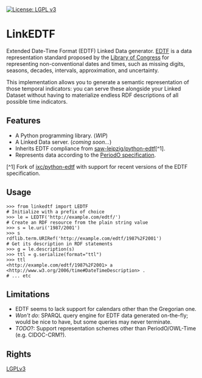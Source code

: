 [![License: LGPL v3](https://img.shields.io/badge/License-LGPL_v3-blue.svg)](https://www.gnu.org/licenses/lgpl-3.0)

# LinkEDTF

Extended Date-Time Format (EDTF) Linked Data generator.
[EDTF](https://www.loc.gov/standards/datetime/) is a data representation standard proposed by the [Library of Congress](https://www.loc.gov/) for representing non-conventional dates and times, such as missing digits, seasons, decades, intervals, approximation, and uncertainty.

This implementation allows you to generate a semantic representation of those temporal indicators: you can serve these alongside your Linked Dataset without having to materialize endless RDF descriptions of all possible time indicators.

## Features
- A Python programming library. (_WIP_)
- A Linked Data server. (_coming soon..._)
- Inherits EDTF compliance from [saw-leipzig/python-edtf](https://github.com/saw-leipzig/python-edtf)[^1].
- Represents data according to the [PeriodO specification](https://periodo.github.io/edtf-ontology/).

[^1] Fork of [ixc/python-edtf](https://github.com/ixc/python-edtf) with support for recent versions of the EDTF specification.

## Usage

```pycon
>>> from linkedtf import LEDTF
# Initialize with a prefix of choice
>>> le = LEDTF('http://example.com/edtf/')
# Create an RDF resource from the plain string value
>>> s = le.uri('1987/2001')
>>> s
rdflib.term.URIRef('http://example.com/edtf/1987%2F2001')
# Get its description in RDF statements
>>> g = le.description(s)
>>> ttl = g.serialize(format="ttl")
>>> ttl
<http://example.com/edtf/1987%2F2001> a <http://www.w3.org/2006/time#DateTimeDescription> .
# ... etc
```

## Limitations
- EDTF seems to lack support for calendars other than the Gregorian one.
- _Won't do_: SPARQL query engine for EDTF data generated on-the-fly; would be nice to have, but some queries may never terminate.
- _TODO_?: Support representation schemes other than PeriodO/OWL-Time (e.g. CIDOC-CRM?).

## Rights
[LGPLv3](https://www.gnu.org/licenses/lgpl-3.0.en.html)